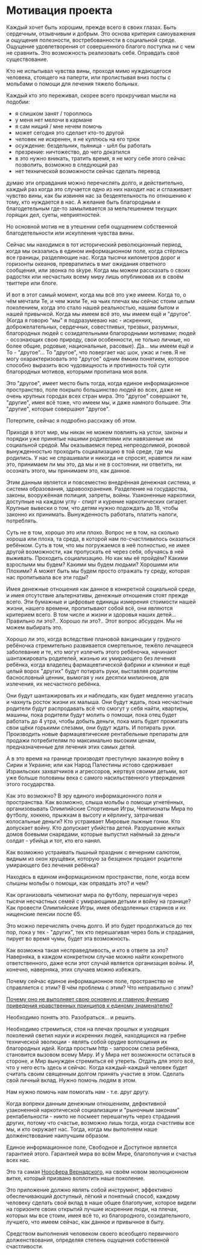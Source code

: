 # Мотивация проекта

Каждый хочет быть хорошим, прежде всего в своих глазах. Быть сердечным,
отзывчивым и добрым. Это основа критерия самоуважения и ощущения
полезности, востребованности в социальной среде. Ощущение удовлетворения
от совершенного благого поступка ни с чем не сравнить. Это возможность
реализовать себя. Оправдать своё существование.

Кто не испытывал чувства вины, проходя мимо нуждающегося человека,
стоящего на паперти, или пролистывая вниз посты с мольбами о помощи для
лечения тяжело больных.

Каждый кто это переживал, скорее всего прокручивал мысли на
подобии:

- я слишком занят / тороплюсь
- у меня нет мелочи в кармане
- я сам нищий / мне нечем помочь
- может сегодня это сделает кто-то другой
- человек не искренен, я не куплюсь на его трюк
- осуждение: бездельник, пьяница - шёл бы работать
- презрение: ничтожество, до чего докатился
- в это нужно вникать, тратить время, я не могу себе этого сейчас
  позволить, возможно в следующий раз
- нет технической возможности сейчас сделать перевод

думаю эти оправдания можно перечислять долго, и действительно, каждый
раз когда это случается одно из них находит нас и сглаживает чувство
вины, как бы извиняя нас за бездеятельность по отношению к тому, кто
нуждается в нас. А желание быть благородным и благодетельным где-то
замыливается за мельтешением текущих горящих дел, суеты, неприятностей.

Но основной мотив не в утешении себя ощущением собственной
благодетельности или искупления чувства вины.

Сейчас мы находимся в тот исторический революционный период, когда мы
оказались в едином информационном поле, когда стёрлись все границы,
разделяющие нас. Когда тысячи километров дорог и горизонты океанов,
превратились в миг ожидания ответного сообщения, или звонка по skype.
Когда мы можем рассказать о своих радостях или несчастьях всему миру
лишь опубликовав их в своём твиттере или блоге.

И вот в этот самый момент, когда мы всё это уже имеем. Когда то, о чём
мечтали Те, и чем жили Те, на чьих плечах мы сейчас стоим целым
поколением, когда это стало нашей реальностью, нашим бытом и нашей
привычкой. Когда мы имеем всё это, мы имеем ещё и "другое". (Когда я
говорю "мы" я подразумеваю нас - искренних, доброжелательных, сердечных,
совестливых, трезвых, разумных, благородных людей с созидательными
благородными мотивами; людей - осознающих свою природу, свои
особенности, не только личные, но более общие, родовые, национальные,
расовые). Да... мы имеем ещё и То - "другое"... То "другое", что
повергает нас шок, ужас и гнев. Я не могу охарактеризовать это "другое"
одним ёмким понятием, которое способно выразить всю чудовищность и
противность той сути благородных мотивов, которыми пропитана моя воля.

Это "другое", имеет место быть тогда, когда единое информационное
пространство, поле покрыло большинство людей во всех, даже не очень
крупных городах всех стран мира. Это "другое" совершают те, "другие",
имея всё тоже, что имеем мы, и даже намного большее. Эти "другие",
которые совершают "другое".

Потерпите, сейчас я подробно расскажу об этом.

Приходя в этот мир, мы никак не можем повлиять на устои, законы и
порядки уже принятые нашими родителями или навязанные им социальной
средой. Мы оказываемся перед непреодолимой, роковой вынужденностью
проходить социализацию в той среде, где мы родились. У нас не спрашивали
и никогда не спросят, нравится ли нам это, принимаем ли мы это, да мы и
не в состоянии, ни ответить, ни осознать этого, мы принимаем это, как
данное.

Этим данным является и повсеместно внедрённая денежная система, и
система образования, здравоохранения. Разделение на государства, законы,
вооружённая полиция, запреты, войны. Узаконенные наркотики, доступные на
каждом углу - спирт и курение наркотических сигарет. Крупные вывески о
том, что детям нужно подождать до 18, чтобы законно их принимать.
Вынужденность работать, платить налоги, потреблять.

Суть не в том, хорошо это или плохо. Вопрос не в том, на сколько хороша
или плоха, та среда, в которой нам по-счастливилось оказаться ребёнком.
Суть в том, что мы погружаемся в неё полностью, не имея другой
возможности, как пропускать её через себя, обучаясь в ней выживать.
Проходить социализацию. Но как мы её пройдём? Какими взрослыми мы будем?
Какими мы будем людьми? Хорошими или Плохими? А может быть мы будем
просто отражать ту среду, которая нас пропитывала все эти годы?

Имея денежные отношения как данное в конкретной социальной среде, и имея
отсутствие альтернативы, денежные отношения стоят прежде всего. Эти
бумажные и цифровые единицы измерения стоимости нашей жизни, нашего
времени, пропитывают собой всё, они являются критерием всего. В том
числе и жизни и здоровья наших детей... Правильно ли это?..  Хорошо ли
это?.. Этот вопрос абсурден. Мы не можем выбирать это.

Хорошо ли это, когда вследствие плановой вакцинации у грудного ребёночка
стремительно развивается смертельное, тежёло лечащееся заболевание и те,
кто могут излечить этого ребёночка, начинают шантажировать родителей,
жизнью их умирающего без лечения ребёнка, когда владелец
фармацевтической фабрики и клиники и ещё целый ворох "других" будут
потирать руки, выставляя родителям баснословный ценник, вымогая у них
десятки милионнов, для излечения, их несчастного ребёнка.

Они будут шантажировать их и наблюдать, как будет медленно угасать и
чахнуть росток жизни их малыша. Они будут ждать, пока несчастные
родители будут распродавать всё что смогут у себя найти, квартиры,
машины, пока родители будут молить о помощи, пока отец будет работать до
4 утра, чтобы добыть деньги, пока мать будет прожигать свои щёки
горькими слезами, они будут ждать. И потирать руки. Производить новые
фармацевтические рентабельные препараты для продажи потребителям по
максимально высоким ценам, предназначенные для лечения этих самых детей.

А в это время на границе производят преступную заказную войну в Сирии и
Украине; или как Народ Палестины истово сдерживает Израильских
захватчиков и агрессоров, жертвуя своими детьми, вот уже больше половины
века с самого насильственного утверждения этого государства.

Как это возможно? В эру единого информационного поля и пространства. Как
возможно, слыша мольбы о помощи угнетённых, организовывать Олимпийские
Спортивные Игры, Чемпионаты Мира по футболу, хоккею, прыжкам в высоту и
кёрлингу, затрачивая колосальные деньги? Кто устраивает Мировые лыжные
гонки. Кто допускает войну. Кто допускает убийства детей. Разрушение
жилых домов боевыми снарядами, которые выпустил наёмный за деньги
солдат - убийца и тот, кто его нанял.

Как возможно устраивать пышный праздник с вечерним салютом, видным из
окон хрущёвки, которую за безценок продают родители умирающего без
лечения ребёнка?

Находясь в едином информационном пространстве, поле, когда всем слышны
мольбы о помощи, как оправдать это? и чем?

Как организовать чемпионат мира по футболу, перешагнув через тысячи
несчастных семей с умирающими детьми и войну на границе? Как провести
Олимпийские Игры, имея обездоленных стариков и их нищенские пенсии после
65.

Это можно перечислять очень долго. И это будет продолжаться до тех пор,
пока у тех - "других", тех кто перешагивая через боль и страдания,
пирует во время чумы, будет эта возможность.

Как возможна такая несправедливость, и кто в ответе за это? Наверняка, в
каждом конкретном случае можно найти конкретного ответственного, даже
если этот случай является организация войны. И, конечно, наверняка, этих
случаев можно избежать.

Почему сейчас единое информационное поле, пространство не справляется с
этим? В чём проблема с этим? Что неправильно с этим?

[Почему оно не выполняет свою основную и главную функцию приведения
нравственных принципов к единому знаменателю?](./basis.md)

Необходимо понять это. Разобраться... и решить.

Необходимо стремиться, стоя на плечах прошлых и уходящих поколений
светил науки и искренних людей, находящихся на гребне технической
эволюции - являть собой орудие воплощения их благородных идей. Когда
простым http - запросом слеза ребёнка, становится вызовом всему Миру. И
у Мира нет возможности остаться в стороне, и Мир вынужден стремиться её
утереть. Отдать для этого всё, что у него есть здесь и сейчас. Когда
каждый-каждый человек будет считать своим священным долгом принять
участие в этом. Сделать свой личный вклад. Нужно помочь людям
в этом.

Нам нужно помочь нам помогать нам - т.е. друг другу.

Когда вопреки данным денежным отношениям, дефективной узаконенной
наркотической социализации и "рыночным законам" рентабельности - никто
не посмеет перешагнуть через страдания других, потому что счастье,
возможно лишь тогда, когда счастливы все мы, и кто окружает нас. Тогда, когда мы выполняем наше
долженствование наилучшим образом.

Единое информационное поле, Свободное и Доступное является гарантией
этого. Гарантией мира во всём Мире, благополучия и счастья всех нас.

Это та самая [Ноосфера Вернадского], на своём новом эволюционном витке,
который призвано воплотить наше поколение.

Это приложение должно являть собой инструмент, эффективно обеспечивающий
доступный, лёгкий и понятный способ, каждому человеку сделать свой вклад
в наше общее благопучие, которое видели на горизонте своих открытий
лучшие искренние люди, на плечах, которых мы все стоим, имея всё то, из
благородного, созидательного, лучшего, что имеем сейчас, как данное и
привычное в быту.

Средством выполнения человеком своего всеобщего первичного
долженствования, определяя степень ощущения собственной счастливости.

[Ноосфера Вернадского]: https://www.e-reading.club/book.php?book=1028008
